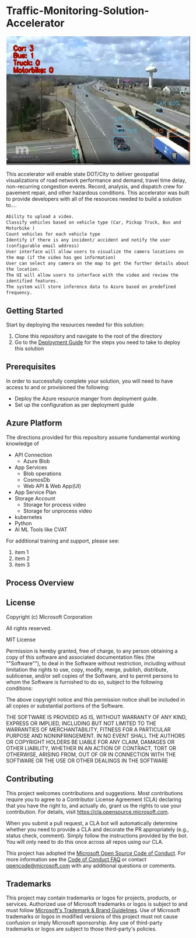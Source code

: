 # Traffic-Monitoring-Solution-Accelerator

![Traffic-Monitoring-Solution-Accelerator](/Media/TSMA.jpg)

This accelerator will enable state DOT/City to deliver geospatial visualizations of road network performance and demand, travel time delay, non-recurring congestion events. Record, analysis, and dispatch crew for pavement repair, and other hazardous conditions. This accelerator was built to provide developers with all of the resources needed to build a solution to....


    Ability to upload a video.  
    Classify vehicles based on vehicle type (Car, Pickup Truck, Bus and Motorbike ) 
    Count vehicles for each vehicle type 
    Identify if there is any incident/ accident and notify the user (configurable email address) 
    User interface will allow users to visualize the camera locations on the map (if the video has geo information) 
    User can select any camera on the map to get the further details about the location.
    The UI will allow users to interface with the video and review the identified features.  
    The system will store inference data to Azure based on predefined frequency. 

 
## Getting Started 
Start by deploying the resources needed for this solution: 


1. Clone this repository and navigate to the root of the directory  
2. Go to the [Deployment Guide](./DEPLOY.MD) for the steps you need to take to deploy this solution 

## Prerequisites
In order to successfully complete your solution, you will need to have access to and or provisioned the following:

* Deploy the Azure resource manger from deployment guide.
* Set up the configuration as per deployment guide


## Azure Platform
The directions provided for this repository assume fundamental working knowledge of 
 
* API Connection
  * Azure Blob
* App Services
  * Blob operations
  * CosmosDb  
  * Web API & Web App(UI)
* App Service Plan
* Storage Account
  * Storage for process video
  * Storage for unprocess video
* kubernetes
* Python
* AI ML Tools like CVAT


For additional training and support, please see:
 1. item 1
 2. item 2
 3. item 3

## Process Overview  


## License
Copyright (c) Microsoft Corporation

All rights reserved.

MIT License

Permission is hereby granted, free of charge, to any person obtaining a copy of this software and associated documentation files (the ""Software""), to deal in the Software without restriction, including without limitation the rights to use, copy, modify, merge, publish, distribute, sublicense, and/or sell copies of the Software, and to permit persons to whom the Software is furnished to do so, subject to the following conditions:

The above copyright notice and this permission notice shall be included in all copies or substantial portions of the Software.

THE SOFTWARE IS PROVIDED AS IS, WITHOUT WARRANTY OF ANY KIND, EXPRESS OR IMPLIED, INCLUDING BUT NOT LIMITED TO THE WARRANTIES OF MERCHANTABILITY, FITNESS FOR A PARTICULAR PURPOSE AND NONINFRINGEMENT. IN NO EVENT SHALL THE AUTHORS OR COPYRIGHT HOLDERS BE LIABLE FOR ANY CLAIM, DAMAGES OR OTHER LIABILITY, WHETHER IN AN ACTION OF CONTRACT, TORT OR OTHERWISE, ARISING FROM, OUT OF OR IN CONNECTION WITH THE SOFTWARE OR THE USE OR OTHER DEALINGS IN THE SOFTWARE


## Contributing

This project welcomes contributions and suggestions.  Most contributions require you to agree to a
Contributor License Agreement (CLA) declaring that you have the right to, and actually do, grant us
the rights to use your contribution. For details, visit https://cla.opensource.microsoft.com.

When you submit a pull request, a CLA bot will automatically determine whether you need to provide
a CLA and decorate the PR appropriately (e.g., status check, comment). Simply follow the instructions
provided by the bot. You will only need to do this once across all repos using our CLA.

This project has adopted the [Microsoft Open Source Code of Conduct](https://opensource.microsoft.com/codeofconduct/).
For more information see the [Code of Conduct FAQ](https://opensource.microsoft.com/codeofconduct/faq/) or
contact [opencode@microsoft.com](mailto:opencode@microsoft.com) with any additional questions or comments.

## Trademarks

This project may contain trademarks or logos for projects, products, or services. Authorized use of Microsoft 
trademarks or logos is subject to and must follow 
[Microsoft's Trademark & Brand Guidelines](https://www.microsoft.com/en-us/legal/intellectualproperty/trademarks/usage/general).
Use of Microsoft trademarks or logos in modified versions of this project must not cause confusion or imply Microsoft sponsorship.
Any use of third-party trademarks or logos are subject to those third-party's policies.
